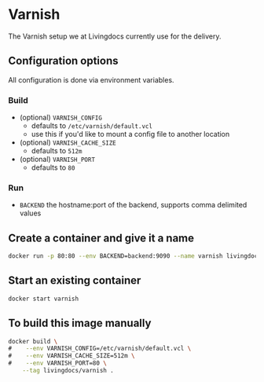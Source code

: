 # Varnish

The Varnish setup we at Livingdocs currently use for the delivery.

## Configuration options

All configuration is done via environment variables.

### Build

* (optional) `VARNISH_CONFIG`
    * defaults to `/etc/varnish/default.vcl`
    * use this if you'd like to mount a config file to another location
* (optional) `VARNISH_CACHE_SIZE`
    * defaults to `512m`
* (optional) `VARNISH_PORT`
    * defaults to `80`

### Run

* `BACKEND` the hostname:port of the backend, supports comma delimited values


## Create a container and give it a name

```bash
docker run -p 80:80 --env BACKEND=backend:9090 --name varnish livingdocs/varnish
```

## Start an existing container

```bash
docker start varnish
```


## To build this image manually

```bash
docker build \
#    --env VARNISH_CONFIG=/etc/varnish/default.vcl \
#    --env VARNISH_CACHE_SIZE=512m \
#    --env VARNISH_PORT=80 \
    --tag livingdocs/varnish .
```
